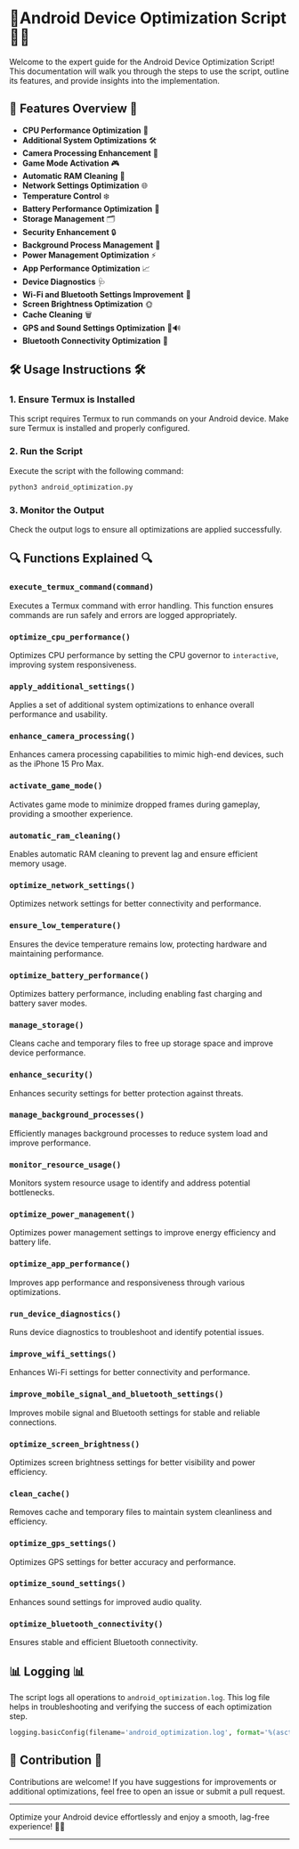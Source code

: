 # 📱Android Device Optimization Script 🔧📱

Welcome to the expert guide for the Android Device Optimization Script! This documentation will walk you through the steps to use the script, outline its features, and provide insights into the implementation. 

## 🌟 Features Overview 🌟

- **CPU Performance Optimization** 🧠
- **Additional System Optimizations** 🛠️
- **Camera Processing Enhancement** 📸
- **Game Mode Activation** 🎮
- **Automatic RAM Cleaning** 🧹
- **Network Settings Optimization** 🌐
- **Temperature Control** ❄️
- **Battery Performance Optimization** 🔋
- **Storage Management** 🗂️
- **Security Enhancement** 🔒
- **Background Process Management** 🔄
- **Power Management Optimization** ⚡
- **App Performance Optimization** 📈
- **Device Diagnostics** 🩺
- **Wi-Fi and Bluetooth Settings Improvement** 📡
- **Screen Brightness Optimization** 🌞
- **Cache Cleaning** 🗑️
- **GPS and Sound Settings Optimization** 📍🔊
- **Bluetooth Connectivity Optimization** 🔗

## 🛠️ Usage Instructions 🛠️

### 1. Ensure Termux is Installed
This script requires Termux to run commands on your Android device. Make sure Termux is installed and properly configured.

### 2. Run the Script
Execute the script with the following command:
```bash
python3 android_optimization.py
```

### 3. Monitor the Output
Check the output logs to ensure all optimizations are applied successfully.

## 🔍 Functions Explained 🔍

### `execute_termux_command(command)`
Executes a Termux command with error handling. This function ensures commands are run safely and errors are logged appropriately.

### `optimize_cpu_performance()`
Optimizes CPU performance by setting the CPU governor to `interactive`, improving system responsiveness.

### `apply_additional_settings()`
Applies a set of additional system optimizations to enhance overall performance and usability.

### `enhance_camera_processing()`
Enhances camera processing capabilities to mimic high-end devices, such as the iPhone 15 Pro Max.

### `activate_game_mode()`
Activates game mode to minimize dropped frames during gameplay, providing a smoother experience.

### `automatic_ram_cleaning()`
Enables automatic RAM cleaning to prevent lag and ensure efficient memory usage.

### `optimize_network_settings()`
Optimizes network settings for better connectivity and performance.

### `ensure_low_temperature()`
Ensures the device temperature remains low, protecting hardware and maintaining performance.

### `optimize_battery_performance()`
Optimizes battery performance, including enabling fast charging and battery saver modes.

### `manage_storage()`
Cleans cache and temporary files to free up storage space and improve device performance.

### `enhance_security()`
Enhances security settings for better protection against threats.

### `manage_background_processes()`
Efficiently manages background processes to reduce system load and improve performance.

### `monitor_resource_usage()`
Monitors system resource usage to identify and address potential bottlenecks.

### `optimize_power_management()`
Optimizes power management settings to improve energy efficiency and battery life.

### `optimize_app_performance()`
Improves app performance and responsiveness through various optimizations.

### `run_device_diagnostics()`
Runs device diagnostics to troubleshoot and identify potential issues.

### `improve_wifi_settings()`
Enhances Wi-Fi settings for better connectivity and performance.

### `improve_mobile_signal_and_bluetooth_settings()`
Improves mobile signal and Bluetooth settings for stable and reliable connections.

### `optimize_screen_brightness()`
Optimizes screen brightness settings for better visibility and power efficiency.

### `clean_cache()`
Removes cache and temporary files to maintain system cleanliness and efficiency.

### `optimize_gps_settings()`
Optimizes GPS settings for better accuracy and performance.

### `optimize_sound_settings()`
Enhances sound settings for improved audio quality.

### `optimize_bluetooth_connectivity()`
Ensures stable and efficient Bluetooth connectivity.

## 📊 Logging 📊

The script logs all operations to `android_optimization.log`. This log file helps in troubleshooting and verifying the success of each optimization step.

```python
logging.basicConfig(filename='android_optimization.log', format='%(asctime)s - %(levelname)s: %(message)s', level=logging.INFO)
```

## 🚀 Contribution 🚀

Contributions are welcome! If you have suggestions for improvements or additional optimizations, feel free to open an issue or submit a pull request.

---

Optimize your Android device effortlessly and enjoy a smooth, lag-free experience! 🚀✨

---